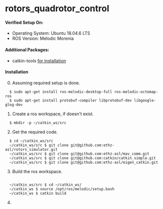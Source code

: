 # rotors_quadrotor_control

#### Verified Setup On:
* Operating System: Ubuntu 18.04.6 LTS
* ROS Version: Melodic Morenia

#### Additional Packages:
* catkin-tools [for installation](https://catkin-tools.readthedocs.io/en/latest/installing.html)

#### Installation
0. Assuming required setup is done.
  ```
    $ sudo apt-get install ros-melodic-desktop-full ros-melodic-octomap-ros
    $ sudo apt-get install protobuf-compiler libprotobuf-dev libgoogle-glog-dev
  ```
1. Create a ros workspace, if doesn't exist.
  ```
    $ mkdir -p ~/catkin_ws/src
  ```
2. Get the required code.
  ```
    $ cd ~/catkin_ws/src
    ~/catkin_ws/src $ git clone git@github.com:ethz-asl/rotors_simulator.git
    ~/catkin_ws/src $ git clone git@github.com:ethz-asl/mav_comm.git
    ~/catkin_ws/src $ git clone git@github.com:catkin/catkin_simple.git
    ~/catkin_ws/src $ git clone git@github.com:ethz-asl/eigen_catkin.git
  ```
3. Build the ros workspace.
  ```
  
    ~/catkin_ws/src $ cd ~/catkin_ws/
    ~/catkin_ws $ source /opt/ros/melodic/setup.bash
    ~/catkin_ws $ catkin build
  ```
4. 
